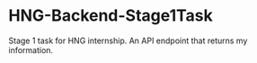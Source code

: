 # HNG-Backend-Stage1Task
Stage 1 task for HNG internship. An API endpoint that returns my information.
